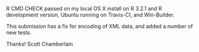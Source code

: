 R CMD CHECK passed on my local OS X install on R 3.2.1 and R development
version, Ubuntu running on Travis-CI, and Win-Builder.

This submission has a fix for encoding of XML data, and added a number of 
new tests.

Thanks! Scott Chamberlain
